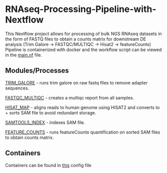 # RNAseq-Processing-Pipeline-with-Nextflow

This Nextflow project allows for processing of bulk NGS RNAseq datasets in the form of FASTQ files to obtain a counts matrix for downstream DE analysis (Trim Galore -> FASTQC/MULTIQC -> Hisat2 -> featureCounts) 
Pipeline is containerized with docker and the workflow script can be viewed in the [main.nf](https://github.com/StevenN2021/RNAseq-Processing-Pipeline-with-Nextflow/blob/main/pipeline/main.nf) file.

## Modules/Processes
[TRIM_GALORE](https://github.com/StevenN2021/RNAseq-Processing-Pipeline-with-Nextflow/blob/main/pipeline/modules/trim_galore.nf) - runs trim galore on raw fastq files to remove adapter sequences. 

[FASTQC_MULTIQC](https://github.com/StevenN2021/RNAseq-Processing-Pipeline-with-Nextflow/blob/main/pipeline/modules/qc.nf) - creates a multiqc report from all samples. 

[HISAT_MAP](https://github.com/StevenN2021/RNAseq-Processing-Pipeline-with-Nextflow/blob/main/pipeline/modules/hisat.nf) - aligns reads to human genome using HISAT2 and converts to + sorts SAM file to avoid redundant storage. 

[SAMTOOLS_INDEX](https://github.com/StevenN2021/RNAseq-Processing-Pipeline-with-Nextflow/blob/main/pipeline/modules/samtools_index.nf) - indexes SAM file. 

[FEATURE_COUNTS](https://github.com/StevenN2021/RNAseq-Processing-Pipeline-with-Nextflow/blob/main/pipeline/modules/feature_counts.nf) - runs featureCounts quantification on sorted SAM files to obtain counts matrix. 

## Containers 
Containers can be found in [this](https://github.com/StevenN2021/RNAseq-Processing-Pipeline-with-Nextflow/blob/main/pipeline/nextflow.config) config file 
